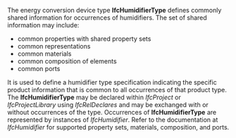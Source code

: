 The energy conversion device type **IfcHumidifierType** defines commonly shared information for occurrences of humidifiers. The set of shared information may include:

* common properties with shared property sets
* common representations
* common materials
* common composition of elements
* common ports

It is used to define a humidifier type specification indicating the specific product information that is common to all occurrences of that product type. The **IfcHumidifierType** may be declared within _IfcProject_ or _IfcProjectLibrary_ using _IfcRelDeclares_ and may be exchanged with or without occurrences of the type. Occurrences of **IfcHumidifierType** are represented by instances of _IfcHumidifier_. Refer to the documentation at _IfcHumidifier_ for supported property sets, materials, composition, and ports.

